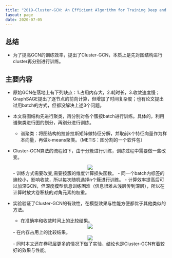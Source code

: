 ```yaml
---
title: "2019-Cluster-GCN: An Efficient Algorithm for Training Deep and Large Graph Convolutional Networks "
layout: page
date: 2020-07-05
---
```


## 总结

- 为了提高GCN的训练效率，提出了Cluster-GCN，本质上是先对图结构进行cluster再分别进行训练。

## 主要内容

- 原始GCN在落地上有下列缺点：1.占用内存大，2.耗时长，3.收敛速度慢；GraphSAGE提出了逐节点的前向计算，但增加了时间复杂度；也有论文提出过用batch的方式，但都没解决上述3个问题。

- 本文将图结构先进行聚类，再分别对各个簇按batch进行训练。具体的，利用谱聚类进行图的划分，再别分进行训练。
    - 谱聚类：将图结构的拉普拉斯矩阵做特征分解，并取前k个特征向量作为样本向量，再做k-means聚类。（METIS：图分割的一个软件包）

- Cluster-GCN算法的流程如下，由于分簇进行训练，训练过程中需要做一些改变。
    <div style="text-align: center"><img src="/wiki/attach/images/Cluster-GCN-01.png" style="max-width:500px"></div>
    - 训练方式需要改变,需要按簇的维度计算损失函数。
    - 同一个batch内标签的熵较小，影响收敛，所以每次随机选择n个簇进行训练。
    - 计算效率提高后可以加深GCN，但深度模型信息训练困难（信息很难从浅层传到深层），所以在计算时放大卷积核的对角元素的权重。
  
- 实验验证了Cluster-GCN的有效性，在模型效果与性能方便都优于其他类似的方法。
    - 在准确率和收敛时间上的比较结果。
    <div style="text-align: center"><img src="/wiki/attach/images/Cluster-GCN-02.png" style="max-width:600px"></div>
    - 在内存占用上的比较结果。
    <div style="text-align: center"><img src="/wiki/attach/images/Cluster-GCN-03.png" style="max-width:800px"></div>
    - 同时本文还在卷积层更多的情况下做了实验，结论也是Cluster-GCN有着较好的效果与性能。